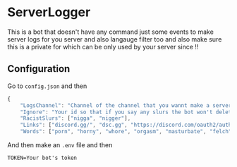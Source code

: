 # ServerLogger

This is a bot that doesn't have any command just some events to make server logs for you server and also langauge filter too and also make sure this is a private for which can be only used by your server since !!

## Configuration

Go to `config.json` and then 

```js
{
    "LogsChannel": "Channel of the channel that you wannt make a server logs !!",
    "Ignore": "Your id so that if you say any slurs the bot won't delete your text !!",
    "RacistSlurs": ["nigga", "nigger"],
    "Links": ["discord.gg/", "dsc.gg", "https://discord.com/oauth2/authorize?client_id=", "discord.com/api/oauth2/authorize?client_id="] // you can add more 
    "Words": ["porn", "horny", "whore", "orgasm", "masturbate", "felch", "blowjob", "cuckold"] // You can add more words
```

And then make an `.env` file and then 

```
TOKEN=Your bot's token
```

